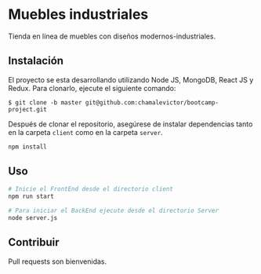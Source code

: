 # Muebles industriales

Tienda en línea de muebles con diseños modernos-industriales.

## Instalación

El proyecto se esta desarrollando utilizando Node JS, MongoDB, React JS y Redux. Para clonarlo, ejecute el siguiente comando:
```
$ git clone -b master git@github.com:chamalevictor/bootcamp-project.git
```
Después de clonar el repositorio, asegúrese de instalar dependencias tanto en la carpeta `client` como en la carpeta `server`.

```bash
npm install 
```

## Uso

```python
# Inicie el FrontEnd desde el directorio client
npm run start

# Para iniciar el BackEnd ejecute desde el directorio Server
node server.js
```

## Contribuir
Pull requests son bienvenidas. 
